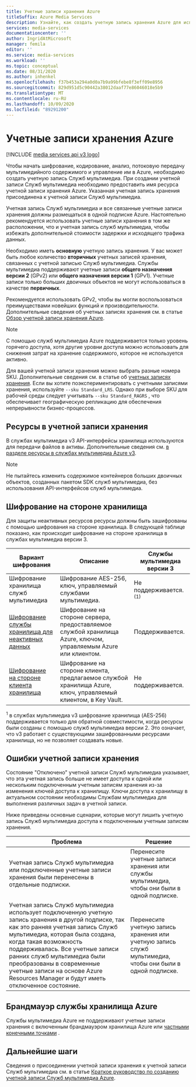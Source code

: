 ```yaml
---
title: Учетные записи хранения Azure
titleSuffix: Azure Media Services
description: Узнайте, как создать учетную запись хранения Azure для использования со службами мультимедиа Azure.
services: media-services
documentationcenter: ''
author: IngridAtMicrosoft
manager: femila
editor: ''
ms.service: media-services
ms.workload: ''
ms.topic: conceptual
ms.date: 08/31/2020
ms.author: inhenkel
ms.openlocfilehash: f37b453a294a0d0a7b9a99bfebe8f3eff09e8956
ms.sourcegitcommit: 829d951d5c90442a38012daaf77e86046018e5b9
ms.translationtype: MT
ms.contentlocale: ru-RU
ms.lasthandoff: 10/09/2020
ms.locfileid: "89291200"
---
```

# <a name="azure-storage-accounts"></a>Учетные записи хранения Azure

[!INCLUDE [media services api v3 logo](./includes/v3-hr.md)]

Чтобы начать шифрование, кодирование, анализ, потоковую передачу мультимедийного содержимого и управление им в Azure, необходимо создать учетную запись Служб мультимедиа. При создании учетной записи Служб мультимедиа необходимо предоставить имя ресурса учетной записи хранения Azure. Указанная учетная запись хранения присоединена к учетной записи Служб мультимедиа.

Учетная запись Служб мультимедиа и все связанные учетные записи хранения должны размещаться в одной подписке Azure. Настоятельно рекомендуется использовать учетные записи хранения в том же расположении, что и учетная запись служб мультимедиа, чтобы избежать дополнительной стоимости задержки и исходящего трафика данных.

Необходимо иметь **основную** учетную запись хранения. У вас может быть любое количество **вторичных** учетных записей хранения, связанных с учетной записью Служб мультимедиа. Службы мультимедиа поддерживают учетные записи **общего назначения версии 2** (GPv2) или **общего назначения версии 1** (GPv1). Учетные записи только больших двоичных объектов не могут использоваться в качестве **первичных**.

Рекомендуется использовать GPv2, чтобы вы могли воспользоваться преимуществами новейших функций и производительности. Дополнительные сведения об учетных записях хранения см. в статье [Обзор учетной записи хранения Azure](../../storage/common/storage-account-overview.md).

> [!NOTE]
> С помощью служб мультимедиа Azure поддерживается только уровень горячего доступа, хотя другие уровни доступа можно использовать для снижения затрат на хранение содержимого, которое не используется активно.

Для вашей учетной записи хранения можно выбрать разные номера SKU. Дополнительные сведения см. в статье об [учетных записях хранения](/cli/azure/storage/account?view=azure-cli-latest). Если вы хотите поэкспериментировать с учетными записями хранения, используйте `--sku Standard_LRS`. Однако при выборе SKU для рабочей среды следует учитывать `--sku Standard_RAGRS` , что обеспечивает географическую репликацию для обеспечения непрерывности бизнес-процессов.

## <a name="assets-in-a-storage-account"></a>Ресурсы в учетной записи хранения

В службах мультимедиа v3 API-интерфейсы хранилища используются для передачи файлов в активы. Дополнительные сведения см. [в разделе ресурсы в службах мультимедиа Azure v3](assets-concept.md).

> [!Note]
> Не пытайтесь изменить содержимое контейнеров больших двоичных объектов, созданных пакетом SDK служб мультимедиа, без использования API-интерфейсов служб мультимедиа.

## <a name="storage-side-encryption"></a>Шифрование на стороне хранилища

Для защиты неактивных ресурсов ресурсы должны быть зашифрованы с помощью шифрования на стороне хранилища. В следующей таблице показано, как происходит шифрование на стороне хранилища в службах мультимедиа версии 3.

|Вариант шифрования|Описание|Службы мультимедиа версии 3|
|---|---|---|
|Шифрование хранилища служб мультимедиа| Шифрование AES-256, ключ, управляемый службами мультимедиа. |Не поддерживается. <sup>(1)</sup>|
|[Шифрование службы хранилища для неактивных данных](../../storage/common/storage-service-encryption.md)|Шифрование на стороне сервера, предоставляемое службой хранилища Azure, ключом, управляемым Azure или клиентом.|Поддерживается.|
|[Шифрование на стороне клиента хранилища](../../storage/common/storage-client-side-encryption.md)|Шифрование на стороне клиента, предлагаемое службой хранилища Azure, ключ, управляемый клиентом, в Key Vault.|Не поддерживается.|

<sup>1</sup> в службах мультимедиа v3 шифрование хранилища (AES-256) поддерживается только для обратной совместимости, когда ресурсы были созданы с помощью служб мультимедиа версии 2. Это означает, что v3 работает с существующими зашифрованными ресурсами хранилища, но не позволяет создавать новые.

## <a name="storage-account-errors"></a>Ошибки учетной записи хранения

Состояние "Отключено" учетной записи Служб мультимедиа указывает, что эта учетная запись больше не имеет доступа к одной или нескольким подключенным учетным записям хранения из-за изменения ключей доступа к хранилищу. Ключи доступа к хранилищу в актуальном состоянии необходимы Службам мультимедиа для выполнения различных задач в учетной записи.

Ниже приведены основные сценарии, которые могут лишить учетную запись Служб мультимедиа доступа к подключенным учетным записям хранения.

|Проблема|Решение|
|---|---|
|Учетная запись Служб мультимедиа или подключенные учетные записи хранения были перенесены в отдельные подписки. |Перенесите учетные записи хранения или службы мультимедиа, чтобы они были в одной подписке. |
|Учетная запись Служб мультимедиа использует подключенную учетную запись хранения в другой подписке, так как это ранняя учетная запись Служб мультимедиа, которая была создана, когда такая возможность поддерживалась. Все учетные записи ранних служб мультимедиа были преобразованы в современные учетные записи на основе Azure Resources Manager и будут иметь отключенное состояние. |Перенесите учетную запись хранения или учетную запись служб мультимедиа, чтобы они были в одной подписке.|

## <a name="azure-storage-firewall"></a>Брандмауэр службы хранилища Azure

Службы мультимедиа Azure не поддерживают учетные записи хранения с включенным брандмауэром хранилища Azure или [частными конечными точками](../../storage/common/storage-network-security.md) .

## <a name="next-steps"></a>Дальнейшие шаги

Сведения о присоединении учетной записи хранения к учетной записи Служб мультимедиа см. в статье [Краткое руководство по созданию учетной записи Служб мультимедиа Azure](./create-account-howto.md).
